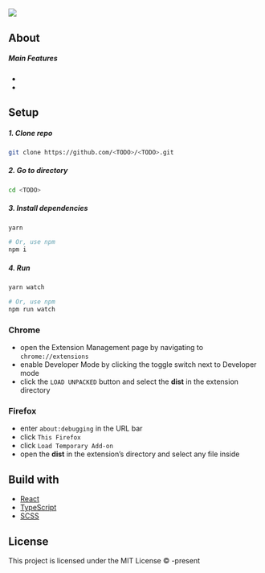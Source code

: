# <TODO>

<img src="https://raw.githubusercontent.com/<TODO>/<TODO>/master/assets/preview.png" />

## About

<TODO>

##### Main Features

- <TODO>
- <TODO>

## Setup

##### 1. Clone repo

```sh
git clone https://github.com/<TODO>/<TODO>.git
```

##### 2. Go to directory

```sh
cd <TODO>
```

##### 3. Install dependencies

```sh
yarn

# Or, use npm
npm i
```

##### 4. Run

```sh
yarn watch

# Or, use npm
npm run watch
```

### Chrome

- open the Extension Management page by navigating to `chrome://extensions`
- enable Developer Mode by clicking the toggle switch next to Developer mode
- click the `LOAD UNPACKED` button and select the **dist** in the extension directory

### Firefox

- enter `about:debugging` in the URL bar
- click `This Firefox`
- click `Load Temporary Add-on`
- open the **dist** in the extension’s directory and select any file inside

## Build with

- [React](https://reactjs.org/)
- [TypeScript](https://www.typescriptlang.org/)
- [SCSS](https://sass-lang.com/)

## License

This project is licensed under the MIT License © <TODO>-present <TODO>
